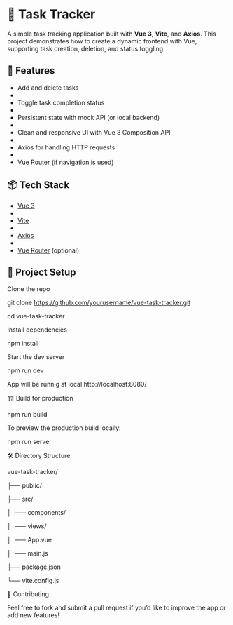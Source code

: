# 📝 Task Tracker

A simple task tracking application built with **Vue 3**, **Vite**, and **Axios**. This project demonstrates how to create a dynamic frontend with Vue, supporting task creation, deletion, and status toggling.

## 🚀 Features

- Add and delete tasks
- 
- Toggle task completion status
- 
- Persistent state with mock API (or local backend)
- 
- Clean and responsive UI with Vue 3 Composition API
- 
- Axios for handling HTTP requests
- 
- Vue Router (if navigation is used)

## 📦 Tech Stack

- [Vue 3](https://vuejs.org/)
- 
- [Vite](https://vitejs.dev/)
- 
- [Axios](https://axios-http.com/)
- 
- [Vue Router](https://router.vuejs.org/) (optional)

## 📁 Project Setup

Clone the repo


git clone https://github.com/yourusername/vue-task-tracker.git

cd vue-task-tracker

Install dependencies

npm install

Start the dev server

npm run dev

App will be runnig at local   http://localhost:8080/

🏗️ Build for production

npm run build

To preview the production build locally:

npm run serve

🛠 Directory Structure

vue-task-tracker/

├── public/

├── src/

│   ├── components/

│   ├── views/

│   ├── App.vue

│   └── main.js

├── package.json

└── vite.config.js

🤝 Contributing

Feel free to fork and submit a pull request if you’d like to improve the app or add new features!






